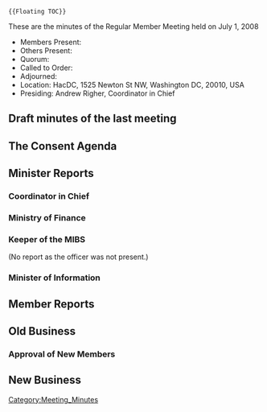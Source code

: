 ```{=mediawiki}
{{Floating TOC}}
```
These are the minutes of the Regular Member Meeting held on July 1, 2008

-   Members Present:
-   Others Present:
-   Quorum:
-   Called to Order:
-   Adjourned:
-   Location: HacDC, 1525 Newton St NW, Washington DC, 20010, USA
-   Presiding: Andrew Righer, Coordinator in Chief

## Draft minutes of the last meeting

## The Consent Agenda

## Minister Reports

### Coordinator in Chief

### Ministry of Finance

### Keeper of the MIBS

(No report as the officer was not present.)

### Minister of Information

## Member Reports

## Old Business

### Approval of New Members

## New Business

[Category:Meeting_Minutes](Category:Meeting_Minutes)
